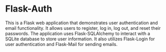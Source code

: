 # Flask-Auth
This is a Flask web application that demonstrates user authentication and email functionality. It allows users to register, log in, log out, and reset their passwords. The application uses Flask-SQLAlchemy to interact with a SQLite database to store user information. It also utilizes Flask-Login for user authentication and Flask-Mail for sending emails.
